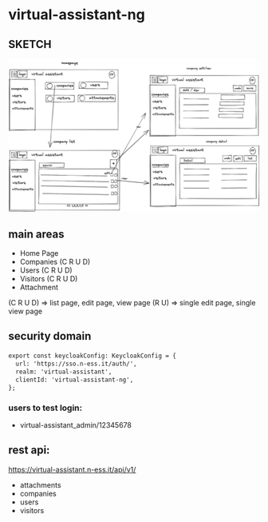 # virtual-assistant-ng

## SKETCH

<img src = 'docs/virtual-assistant.png' />

## main areas

- Home Page
- Companies (C R U D)
- Users (C R U D)
- Visitors (C R U D)
- Attachment 

 (C R U D) => list page, edit page, view page
 (R U)  => single edit page, single view page

## security domain
```
export const keycloakConfig: KeycloakConfig = {
  url: 'https://sso.n-ess.it/auth/',
  realm: 'virtual-assistant',
  clientId: 'virtual-assistant-ng',
};
```

### users to test login:
- virtual-assistant_admin/12345678

## rest api:

https://virtual-assistant.n-ess.it/api/v1/

- attachments
- companies
- users
- visitors
